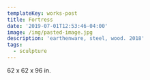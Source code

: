 ```yaml
---
templateKey: works-post
title: Fortress
date: '2019-07-01T12:53:46-04:00'
image: /img/pasted-image.jpg
description: 'earthenware, steel, wood. 2018'
tags:
  - sculpture
---
```

62 x 62 x 96 in.
